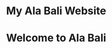 # My Ala Bali Website
<!-- Main page for Ala Bali Website -->
<!DOCTYPE html>
<html>
<head>
    <!-- Page title -->
    <title>Ala Bali</title>
</head>
<body>
    <!-- Main heading -->
    <h1>Welcome to Ala Bali</h1>
</body>
</html>